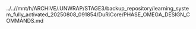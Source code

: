 ../..//mnt/h/ARCHIVE/.UNWRAP/STAGE3/backup_repository/learning_system_fully_activated_20250808_091854/DuRiCore/PHASE_OMEGA_DESIGN_COMMANDS.md